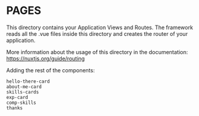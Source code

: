 # PAGES

This directory contains your Application Views and Routes.
The framework reads all the .vue files inside this directory and creates the router of your application.

More information about the usage of this directory in the documentation:
https://nuxtjs.org/guide/routing

Adding the rest of the components:

    hello-there-card
    about-me-card
    skills-cards
    exp-card
    comp-skills
    thanks
